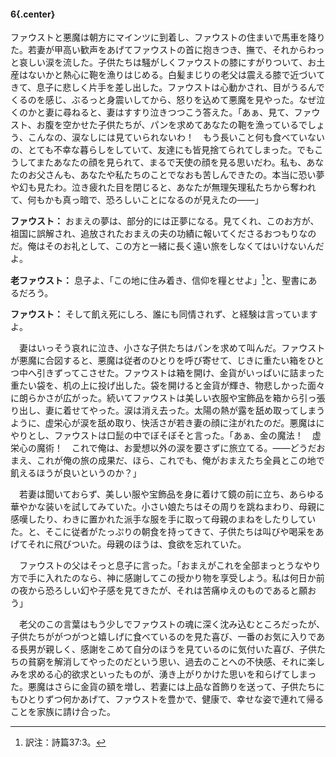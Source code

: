 #### 6{.center}

ファウストと悪魔は朝方にマインツに到着し、ファウストの住まいで馬車を降りた。若妻が甲高い歓声をあげてファウストの首に抱きつき、撫で、それからわっと哀しい涙を流した。子供たちは騒がしくファウストの膝にすがりついて、お土産はないかと熱心に鞄を漁りはじめる。白髪まじりの老父は震える膝で近づいてきて、息子に悲しく片手を差し出した。ファウストは心動かされ、目がうるんでくるのを感じ、ぶるっと身震いしてから、怒りを込めて悪魔を見やった。なぜ泣くのかと妻に尋ねると、妻はすすり泣きつつこう答えた。「あぁ、見て、ファウスト、お腹を空かせた子供たちが、パンを求めてあなたの鞄を漁っているでしょう、こんなの、涙なしには見ていられないわ！　もう長いこと何も食べていないの、とても不幸な暮らしをしていて、友達にも皆見捨てられてしまった。でもこうしてまたあなたの顔を見られて、まるで天使の顔を見る思いだわ。私も、あなたのお父さんも、あなたや私たちのことでなおも苦しんできたの。本当に恐い夢や幻も見たわ。泣き疲れた目を閉じると、あなたが無理矢理私たちから奪われて、何もかも真っ暗で、恐ろしいことになるのが見えたの――」

**ファウスト：** おまえの夢は、部分的には正夢になる。見てくれ、このお方が、祖国に誤解され、追放されたおまえの夫の功績に報いてくださるおつもりなのだ。俺はそのお礼として、この方と一緒に長く遠い旅をしなくてはいけないんだよ。

**老ファウスト：** 息子よ、「この地に住み着き、信仰を糧とせよ」[^1]と、聖書にあるだろう。
[^1]:訳注：詩篇37:3。

**ファウスト：** そして飢え死にしろ、誰にも同情されず、と経験は言っていますよ。

　妻はいっそう哀れに泣き、小さな子供たちはパンを求めて叫んだ。ファウストが悪魔に合図すると、悪魔は従者のひとりを呼び寄せて、じきに重たい箱をひとつ中へ引きずってこさせた。ファウストは箱を開け、金貨がいっぱいに詰まった重たい袋を、机の上に投げ出した。袋を開けると金貨が輝き、物悲しかった面々に朗らかさが広がった。続いてファウストは美しい衣服や宝飾品を箱から引っ張り出し、妻に着せてやった。涙は消え去った。太陽の熱が露を舐め取ってしまうように、虚栄心が涙を舐め取り、快活さが若き妻の顔に注がれたのだ。悪魔はにやりとし、ファウストは口髭の中でぼそぼそと言った。「あぁ、金の魔法！　虚栄心の魔術！　これで俺は、お愛想以外の涙を要さずに旅立てる。――どうだおまえ、これが俺の旅の成果だ、ほら、これでも、俺がおまえたち全員とこの地で飢えるほうが良いというのか？」

　若妻は聞いておらず、美しい服や宝飾品を身に着けて鏡の前に立ち、あらゆる華やかな装いを試してみていた。小さい娘たちはその周りを跳ねまわり、母親に感嘆したり、わきに置かれた派手な服を手に取って母親のまねをしたりしていた。と、そこに従者がたっぷりの朝食を持ってきて、子供たちは叫びや喝采をあげてそれに飛びついた。母親のほうは、食欲を忘れていた。

　ファウストの父はそっと息子に言った。「おまえがこれを全部まっとうなやり方で手に入れたのなら、神に感謝してこの授かり物を享受しよう。私は何日か前の夜から恐ろしい幻や子感を見てきたが、それは苦痛ゆえのものであると願おう」

　老父のこの言葉はもう少しでファウストの魂に深く沈み込むところだったが、子供たちががつがつと嬉しげに食べているのを見た喜び、一番のお気に入りである長男が親しく、感謝をこめて自分のほうを見ているのに気付いた喜び、子供たちの貧窮を解消してやったのだという思い、過去のことへの不快感、それに楽しみを求める心的欲求といったものが、湧き上がりかけた思いを和らげてしまった。悪魔はさらに金貨の額を増し、若妻には上品な首飾りを送って、子供たちにもひとりずつ何かあげて、ファウストを豊かで、健康で、幸せな姿で連れて帰ることを家族に請け合った。
